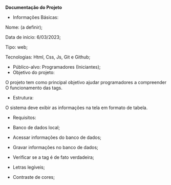 ﻿**Documentação do Projeto** 

- Informações Básicas:

Nome: (a definir); 

Data de início: 6/03/2023; 

Tipo: web; 

Tecnologias: Html, Css, Js, Git e Github; 

- Público-alvo: Programadores (Iniciantes); 
- Objetivo do projeto: 

O projeto tem como principal objetivo ajudar programadores a compreender  O funcionamento das tags. 

- Estrutura: 

O sistema deve exibir as informações na tela em formato de tabela. 

- Requisitos: 

- Banco de dados local; 
- Acessar informações do banco de dados; 
- Gravar informações no banco de dados; 
- Verificar se a tag é de fato verdadeira; 
- Letras legíveis; 
- Contraste de cores; 
